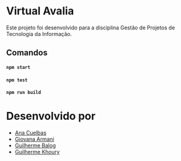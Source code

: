 # Virtual Avalia

Este projeto foi desenvolvido para a disciplina Gestão de Projetos de Tecnologia da Informação.

## Comandos

#### `npm start`

#### `npm test`

#### `npm run build`

# Desenvolvido por

- [Ana Cuelbas](https://github.com/anabcuelbas)
- [Giovana Armani](https://github.com/gi-armani)
- [Guilherme Balog](https://github.com/GuilhermeBalog)
- [Guilherme Khoury](https://github.com/guikhoury)